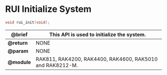 # RUI Initialize System

```c
void rui_init(void);
```

| **@brief**  | This API is used to initialize the system.                |
| ----------- | --------------------------------------------------------- |
| **@return** | NONE                                                      |
| **@param**  | NONE                                                      |
| **@module** | RAK811, RAK4200, RAK4400, RAK4600, RAK5010 and RAK8212-M. |
